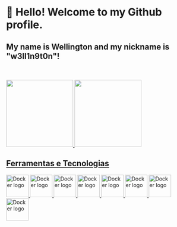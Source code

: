 # 👋 Hello! Welcome to my Github profile.
## My name is Wellington and my nickname is "w3ll1n9t0n"!

<br>
<br>

<div>
<a href="https://github.com/wellington90">
<img height="180em" src="https://github-readme-stats.vercel.app/api?username=wellington90&show_icons=true&theme=dracula&include_all_commits=true&count_private=true"/>
<img height="180em" src="https://github-readme-stats.vercel.app/api/top-langs/?username=wellington90&layout=compact&langs_count=7&theme=dracula"/>

</div>

 ## Ferramentas e Tecnologias
<div>
<img src="https://cdn.jsdelivr.net/gh/devicons/devicon/icons/python/python-original-wordmark.svg" alt="Docker logo" height="60" width="60">
  
<img src="https://cdn.jsdelivr.net/gh/devicons/devicon/icons/docker/docker-original-wordmark.svg" alt="Docker logo" height="60" width="60">

<img src="https://cdn.jsdelivr.net/gh/devicons/devicon/icons/kubernetes/kubernetes-plain-wordmark.svg" alt="Docker logo" height="60" width="60">

<img src="https://cdn.jsdelivr.net/gh/devicons/devicon/icons/amazonwebservices/amazonwebservices-original-wordmark.svg" alt="Docker logo" height="60" width="60">

<img src="https://cdn.jsdelivr.net/gh/devicons/devicon/icons/jenkins/jenkins-original.svg" alt="Docker logo" height="60" width="60">

<img src="https://cdn.jsdelivr.net/gh/devicons/devicon/icons/terraform/terraform-original-wordmark.svg" alt="Docker logo" height="60" width="60">

<img src="https://cdn.jsdelivr.net/gh/devicons/devicon/icons/ansible/ansible-original-wordmark.svg" alt="Docker logo" height="60" width="60">

<img src="https://cdn.jsdelivr.net/gh/devicons/devicon/icons/git/git-original-wordmark.svg" alt="Docker logo" height="60" width="60">
</dib>
 
 <br> <br>
